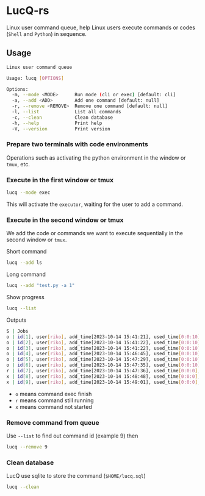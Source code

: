 # LucQ-rs

Linux user command queue, help Linux users execute commands or codes (`Shell` and `Python`) in sequence.

## Usage

```bash
Linux user command queue

Usage: lucq [OPTIONS]

Options:
  -m, --mode <MODE>      Run mode (cli or exec) [default: cli]
  -a, --add <ADD>        Add one command [default: null]
  -r, --remove <REMOVE>  Remove one command [default: null]
  -l, --list             List all commands
  -c, --clean            Clean database
  -h, --help             Print help
  -V, --version          Print version
```

### Prepare two terminals with code environments

Operations such as activating the python environment in the window or `tmux`, etc.

### Execute in the first window or tmux

```bash
lucq --mode exec
```

This will activate the `executor`, waiting for the user to add a command.

### Execute in the second window or tmux

We add the code or commands we want to execute sequentially in the second window or `tmux`.

Short command

```bash
lucq --add ls
```

Long command

```bash
lucq --add "test.py -a 1"
```

Show progress

```bash
lucq --list
```

Outputs

```bash
S | Jobs
o | id[1], user[riko], add_time[2023-10-14 15:41:21], used_time[0:0:10], command[test.py]
o | id[2], user[riko], add_time[2023-10-14 15:41:22], used_time[0:0:10], command[test.py]
o | id[3], user[riko], add_time[2023-10-14 15:41:22], used_time[0:0:10], command[test.py]
o | id[4], user[riko], add_time[2023-10-14 15:46:45], used_time[0:0:10], command[test.py -a 1]
o | id[5], user[riko], add_time[2023-10-14 15:47:29], used_time[0:0:10], command[test.py -a 1]
o | id[6], user[riko], add_time[2023-10-14 15:47:35], used_time[0:0:10], command[test.py -a 1]
r | id[7], user[riko], add_time[2023-10-14 15:47:36], used_time[0:0:0], command[test.py -a 1]
x | id[8], user[riko], add_time[2023-10-14 15:48:48], used_time[0:0:0], command[test.py -a 1]
x | id[9], user[riko], add_time[2023-10-14 15:49:01], used_time[0:0:0], command[test.py -a 1]
```

- `o` means command exec finish
- `r` means command still running
- `x` means command not started

### Remove command from queue

Use `--list` to find out command id (example 9) then

```bash
lucq --remove 9
```

### Clean database

LucQ use sqlite to store the command (`$HOME/lucq.sql`)

```bash
lucq --clean
```